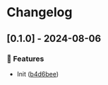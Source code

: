 # Changelog
## [0.1.0] - 2024-08-06

### :rocket: Features

- Init ([b4d6bee](https://github.com/ares-b/test-ci/commit/b4d6bee2f80871038f2c3ada913e6b272072a4dd))

